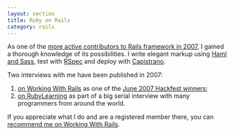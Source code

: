 ```yaml
---
layout: section
title: Ruby on Rails
category: rails
---
```


As one of the [more active contributors to Rails framework in 2007][2], I gained a thorough knowledge of its possibilities. I write elegant markup using [Haml and Sass][3], test with [RSpec][4] and deploy with [Capistrano][5].

Two interviews with me have been published in 2007:

1. [on Working With Rails][6] as one of the [June 2007 Hackfest winners][7];
2. [on RubyLearning][8] as part of a big serial interview with many programmers from around the world.

If you appreciate what I do and are a registered member there, you can <a href="http://workingwithrails.com/recommendation/new/person/2764-mislav-marohni" rel="me">recommend me on Working With Rails</a>.


[2]: http://workingwithrails.com/chart/11-rails-activity-yearly
[3]: http://haml.hamptoncatlin.com/
[4]: http://rspec.rubyforge.org/
[5]: http://www.capify.org/
[6]: http://weblog.workingwithrails.com/2007/7/19/hackfest-winner-interview-mislav-marohnic
[7]: http://www.workingwithrails.com/hackfest/12-monthly-june-2-7
[8]: http://rubylearning.com/blog/2007/09/27/advice-for-ruby-beginners-1/

